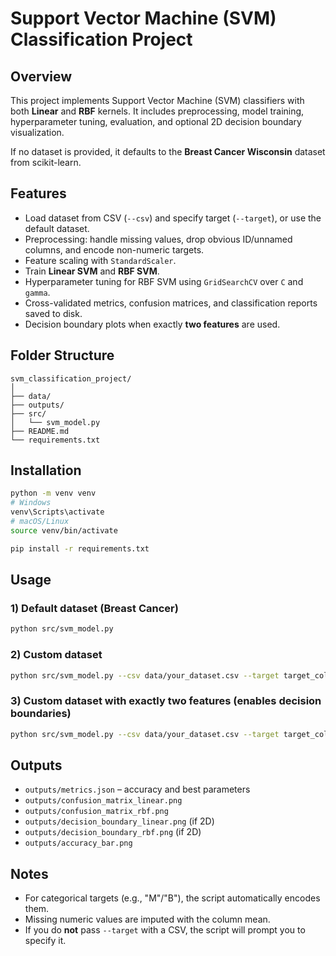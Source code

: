 # Support Vector Machine (SVM) Classification Project

## Overview
This project implements Support Vector Machine (SVM) classifiers with both **Linear** and **RBF** kernels. It includes preprocessing, model training, hyperparameter tuning, evaluation, and optional 2D decision boundary visualization.

If no dataset is provided, it defaults to the **Breast Cancer Wisconsin** dataset from scikit-learn.

## Features
- Load dataset from CSV (`--csv`) and specify target (`--target`), or use the default dataset.
- Preprocessing: handle missing values, drop obvious ID/unnamed columns, and encode non-numeric targets.
- Feature scaling with `StandardScaler`.
- Train **Linear SVM** and **RBF SVM**.
- Hyperparameter tuning for RBF SVM using `GridSearchCV` over `C` and `gamma`.
- Cross-validated metrics, confusion matrices, and classification reports saved to disk.
- Decision boundary plots when exactly **two features** are used.

## Folder Structure
```
svm_classification_project/
│
├── data/                 
├── outputs/              
├── src/                  
│   └── svm_model.py
├── README.md
└── requirements.txt
```

## Installation
```bash
python -m venv venv
# Windows
venv\Scripts\activate
# macOS/Linux
source venv/bin/activate

pip install -r requirements.txt
```

## Usage

### 1) Default dataset (Breast Cancer)
```bash
python src/svm_model.py
```

### 2) Custom dataset
```bash
python src/svm_model.py --csv data/your_dataset.csv --target target_column_name
```

### 3) Custom dataset with exactly two features (enables decision boundaries)
```bash
python src/svm_model.py --csv data/your_dataset.csv --target target_column_name --features feature1 feature2
```

## Outputs
- `outputs/metrics.json` – accuracy and best parameters
- `outputs/confusion_matrix_linear.png`
- `outputs/confusion_matrix_rbf.png`
- `outputs/decision_boundary_linear.png` (if 2D)
- `outputs/decision_boundary_rbf.png` (if 2D)
- `outputs/accuracy_bar.png`

## Notes
- For categorical targets (e.g., "M"/"B"), the script automatically encodes them.
- Missing numeric values are imputed with the column mean.
- If you do **not** pass `--target` with a CSV, the script will prompt you to specify it.
